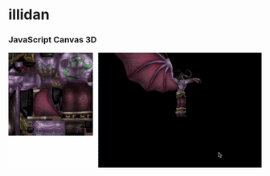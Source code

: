# illidan

### JavaScript Canvas 3D

![illidan](https://github.com/Jasonchang6435/illidan/blob/master/illidan.gif)
